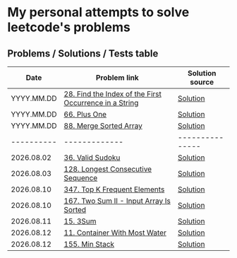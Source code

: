 # My personal attempts to solve leetcode's problems

## Problems / Solutions / Tests table

| Date       | Problem link | Solution source |
| ---------- |------------- | --------------- |
| YYYY.MM.DD | [28. Find the Index of the First Occurrence in a String](https://leetcode.com/problems/find-the-index-of-the-first-occurrence-in-a-string/) | [Solution](src/main/java/com/github/jakutenshi/leetcode/Problem28.java) |
| YYYY.MM.DD | [66. Plus One](https://leetcode.com/problems/plus-one/) | [Solution](src/main/java/com/github/jakutenshi/leetcode/Problem66.java) |
| YYYY.MM.DD | [88. Merge Sorted Array](https://leetcode.com/problems/merge-sorted-array) | [Solution](src/main/java/com/github/jakutenshi/leetcode/Problem88.java) |
| ---------- |------------- | --------------- |
| 2026.08.02 | [36. Valid Sudoku](https://leetcode.com/problems/valid-sudoku/) | [Solution](src/main/java/com/github/jakutenshi/leetcode/Problem36.java) |
| 2026.08.03 | [128. Longest Consecutive Sequence](https://leetcode.com/problems/longest-consecutive-sequence/) | [Solution](src/main/java/com/github/jakutenshi/leetcode/Problem128.java) |
| 2026.08.10 | [347. Top K Frequent Elements](https://leetcode.com/problems/top-k-frequent-elements/) | [Solution](src/main/java/com/github/jakutenshi/leetcode/Problem347.java) |
| 2026.08.10 | [167. Two Sum II - Input Array Is Sorted](https://leetcode.com/problems/two-sum-ii-input-array-is-sorted/) | [Solution](src/main/java/com/github/jakutenshi/leetcode/Problem167.java) |
| 2026.08.11 | [15. 3Sum](https://leetcode.com/problems/3sum/) | [Solution](src/main/java/com/github/jakutenshi/leetcode/Problem15.java) |
| 2026.08.12 | [11. Container With Most Water](https://leetcode.com/problems/container-with-most-water) | [Solution](src/main/java/com/github/jakutenshi/leetcode/Problem11.java) |
| 2026.08.12 | [155. Min Stack](https://leetcode.com/problems/min-stack) | [Solution](src/main/java/com/github/jakutenshi/leetcode/Problem155.java) |
